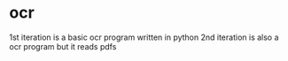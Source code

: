 # ocr
1st iteration is a basic ocr program written in python 
2nd iteration is also a ocr program but it reads pdfs
